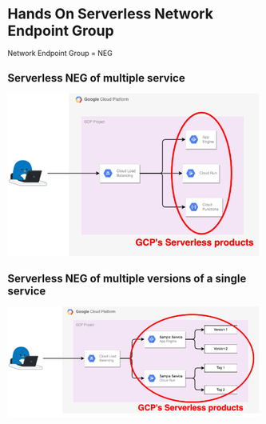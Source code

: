 # Hands On Serverless Network Endpoint Group

Network Endpoint Group = NEG

## Serverless NEG of multiple service

![](./multi-serverless-application/_img/neg-serverless-00.png)

## Serverless NEG of multiple versions of a single service

![](./multi-serverless-version/_img/main.png)

